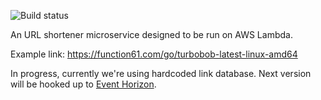![Build status](https://github.com/function61/shorturl/workflows/Build/badge.svg)

An URL shortener microservice designed to be run on AWS Lambda.

Example link: https://function61.com/go/turbobob-latest-linux-amd64

In progress, currently we're using hardcoded link database. Next version will be hooked up to
[Event Horizon](https://github.com/function61/eventhorizon).
